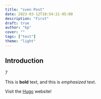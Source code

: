 ```yaml
---
title: "sven Post"
date: 2023-03-12T18:54:21-05:00
description: "First"
draft: true
author: "kp"
cover: ""
tags: ["test"]
theme: "light"
---
```

## Introduction
7

This is **bold** text, and this is *emphasized* text.

Visit the [Hugo](https://gohugo.io) website!